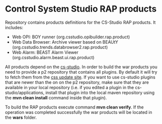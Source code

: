 # Control System Studio RAP products

Repository contains products definitions for the CS-Studio RAP products. It includes:  
- Web OPI: BOY runner (org.csstudio.opibuilder.rap.product)  
- Web Data Browser: Archive viewer based on BEAUtY (org.csstudio.trends.databrowser2.rap.product)  
- Web Alarm: BEAST Alarm Viewer (org.csstudio.alarm.beast.ui.rap.product)  

All products depend on the [cs-studio](https://github.com/ControlSystemStudio/cs-studio). In order to build the war products you need to provide a p2 repository that contains all plugins. By default it will try to fetch them from the [css update site](http://download.controlsystemstudio.org/updates/<ver>). If you want to use cs-studio plugins that are newer than the on on the p2 repository, make sure that they are available in your local repository (i.e. if you edited a plugin in the cs-studio/applications, install that plugin into the local maven repository using the **mvn clean install** command inside that plugin).

To build the RAP products execute command **mvn clean verify**. If the operation was completed successfully the war products will be located in the **wars** folder. 
